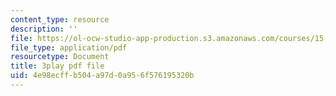 ```yaml
---
content_type: resource
description: ''
file: https://ol-ocw-studio-app-production.s3.amazonaws.com/courses/15-071-the-analytics-edge-spring-2017/4e98ecffb504a97d0a956f576195320b_NAQhRc3OQAw.pdf
file_type: application/pdf
resourcetype: Document
title: 3play pdf file
uid: 4e98ecff-b504-a97d-0a95-6f576195320b
---
```

